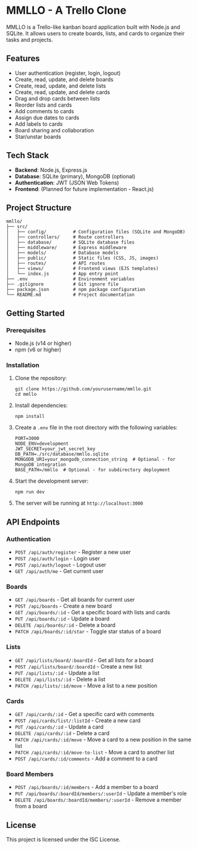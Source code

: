 # MMLLO - A Trello Clone

MMLLO is a Trello-like kanban board application built with Node.js and SQLite. It allows users to create boards, lists, and cards to organize their tasks and projects.

## Features

- User authentication (register, login, logout)
- Create, read, update, and delete boards
- Create, read, update, and delete lists
- Create, read, update, and delete cards
- Drag and drop cards between lists
- Reorder lists and cards
- Add comments to cards
- Assign due dates to cards
- Add labels to cards
- Board sharing and collaboration
- Star/unstar boards

## Tech Stack

- **Backend**: Node.js, Express.js
- **Database**: SQLite (primary), MongoDB (optional)
- **Authentication**: JWT (JSON Web Tokens)
- **Frontend**: (Planned for future implementation - React.js)

## Project Structure

```
mmllo/
├── src/
│   ├── config/          # Configuration files (SQLite and MongoDB)
│   ├── controllers/     # Route controllers
│   ├── database/        # SQLite database files
│   ├── middleware/      # Express middleware
│   ├── models/          # Database models
│   ├── public/          # Static files (CSS, JS, images)
│   ├── routes/          # API routes
│   ├── views/           # Frontend views (EJS templates)
│   └── index.js         # App entry point
├── .env                 # Environment variables
├── .gitignore           # Git ignore file
├── package.json         # npm package configuration
└── README.md            # Project documentation
```

## Getting Started

### Prerequisites

- Node.js (v14 or higher)
- npm (v6 or higher)

### Installation

1. Clone the repository:
   ```
   git clone https://github.com/yourusername/mmllo.git
   cd mmllo
   ```

2. Install dependencies:
   ```
   npm install
   ```

3. Create a `.env` file in the root directory with the following variables:
   ```
   PORT=3000
   NODE_ENV=development
   JWT_SECRET=your_jwt_secret_key
   DB_PATH=./src/database/mmllo.sqlite
   MONGODB_URI=your_mongodb_connection_string  # Optional - for MongoDB integration
   BASE_PATH=/mmllo  # Optional - for subdirectory deployment
   ```

4. Start the development server:
   ```
   npm run dev
   ```

5. The server will be running at `http://localhost:3000`

## API Endpoints

### Authentication

- `POST /api/auth/register` - Register a new user
- `POST /api/auth/login` - Login user
- `POST /api/auth/logout` - Logout user
- `GET /api/auth/me` - Get current user

### Boards

- `GET /api/boards` - Get all boards for current user
- `POST /api/boards` - Create a new board
- `GET /api/boards/:id` - Get a specific board with lists and cards
- `PUT /api/boards/:id` - Update a board
- `DELETE /api/boards/:id` - Delete a board
- `PATCH /api/boards/:id/star` - Toggle star status of a board

### Lists

- `GET /api/lists/board/:boardId` - Get all lists for a board
- `POST /api/lists/board/:boardId` - Create a new list
- `PUT /api/lists/:id` - Update a list
- `DELETE /api/lists/:id` - Delete a list
- `PATCH /api/lists/:id/move` - Move a list to a new position

### Cards

- `GET /api/cards/:id` - Get a specific card with comments
- `POST /api/cards/list/:listId` - Create a new card
- `PUT /api/cards/:id` - Update a card
- `DELETE /api/cards/:id` - Delete a card
- `PATCH /api/cards/:id/move` - Move a card to a new position in the same list
- `PATCH /api/cards/:id/move-to-list` - Move a card to another list
- `POST /api/cards/:id/comments` - Add a comment to a card

### Board Members

- `POST /api/boards/:id/members` - Add a member to a board
- `PUT /api/boards/:boardId/members/:userId` - Update a member's role
- `DELETE /api/boards/:boardId/members/:userId` - Remove a member from a board

## License

This project is licensed under the ISC License.
